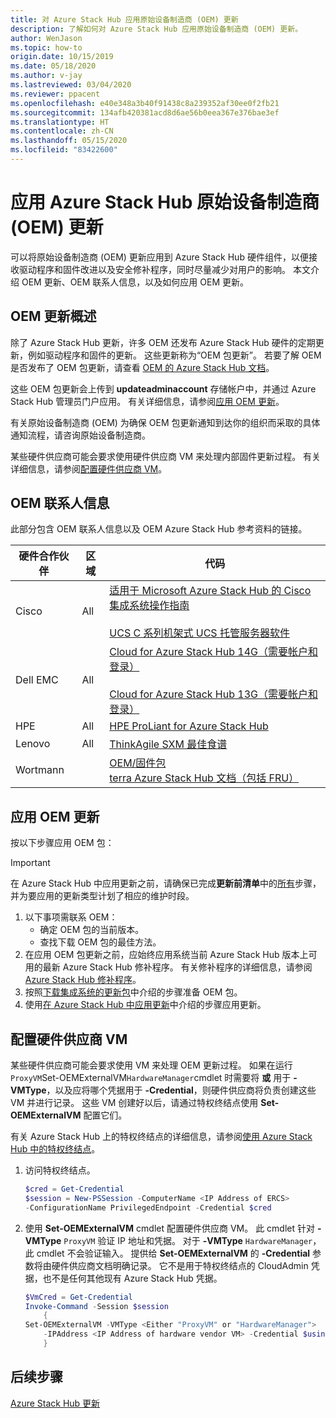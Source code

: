 ```yaml
---
title: 对 Azure Stack Hub 应用原始设备制造商 (OEM) 更新
description: 了解如何对 Azure Stack Hub 应用原始设备制造商 (OEM) 更新。
author: WenJason
ms.topic: how-to
origin.date: 10/15/2019
ms.date: 05/18/2020
ms.author: v-jay
ms.lastreviewed: 03/04/2020
ms.reviewer: ppacent
ms.openlocfilehash: e40e348a3b40f91438c8a239352af30ee0f2fb21
ms.sourcegitcommit: 134afb420381acd8d6ae56b0eea367e376bae3ef
ms.translationtype: HT
ms.contentlocale: zh-CN
ms.lasthandoff: 05/15/2020
ms.locfileid: "83422600"
---
```

# <a name="apply-azure-stack-hub-original-equipment-manufacturer-oem-updates"></a>应用 Azure Stack Hub 原始设备制造商 (OEM) 更新

可以将原始设备制造商 (OEM) 更新应用到 Azure Stack Hub 硬件组件，以便接收驱动程序和固件改进以及安全修补程序，同时尽量减少对用户的影响。 本文介绍 OEM 更新、OEM 联系人信息，以及如何应用 OEM 更新。

## <a name="overview-of-oem-updates"></a>OEM 更新概述

除了 Azure Stack Hub 更新，许多 OEM 还发布 Azure Stack Hub 硬件的定期更新，例如驱动程序和固件的更新。 这些更新称为“OEM 包更新”。  若要了解 OEM 是否发布了 OEM 包更新，请查看 [OEM 的 Azure Stack Hub 文档](#oem-contact-information)。

这些 OEM 包更新会上传到 **updateadminaccount** 存储帐户中，并通过 Azure Stack Hub 管理员门户应用。 有关详细信息，请参阅[应用 OEM 更新](#apply-oem-updates)。

有关原始设备制造商 (OEM) 为确保 OEM 包更新通知到达你的组织而采取的具体通知流程，请咨询原始设备制造商。

某些硬件供应商可能会要求使用硬件供应商 VM 来处理内部固件更新过程。  有关详细信息，请参阅[配置硬件供应商 VM](#configure-hardware-vendor-vm)。

## <a name="oem-contact-information"></a>OEM 联系人信息 

此部分包含 OEM 联系人信息以及 OEM Azure Stack Hub 参考资料的链接。

| 硬件合作伙伴 | 区域 | 代码 |
|------------------|--------|-------------------------------------------------------------------------------------------------------------------------------------------------------------------------------------------------------------------------------------------------------------------------------------------------------------------------------------------|
| Cisco | All | [适用于 Microsoft Azure Stack Hub 的 Cisco 集成系统操作指南](https://aka.ms/aa708e2)<br><br>[UCS C 系列机架式 UCS 托管服务器软件](https://aka.ms/aa700rq) |
| Dell EMC | All | [Cloud for Azure Stack Hub 14G（需要帐户和登录）](https://support.emc.com/downloads/44615_Cloud-for-Microsoft-Azure-Stack-14G)<br><br>[Cloud for Azure Stack Hub 13G（需要帐户和登录）](https://support.emc.com/downloads/42238_Cloud-for-Microsoft-Azure-Stack-13G) |
| HPE | All | [HPE ProLiant for Azure Stack Hub](http://www.hpe.com/info/MASupdates) |
| Lenovo | All | [ThinkAgile SXM 最佳食谱](https://datacentersupport.lenovo.com/us/en/solutions/ht505122)
| Wortmann |  | [OEM/固件包](https://aka.ms/AA6z600)<br>[terra Azure Stack Hub 文档（包括 FRU）](https://aka.ms/aa6zktc)

## <a name="apply-oem-updates"></a>应用 OEM 更新

按以下步骤应用 OEM 包：

> [!IMPORTANT]
> 在 Azure Stack Hub 中应用更新之前，请确保已完成**更新前清单**中的[所有](release-notes-checklist.md)步骤，并为要应用的更新类型计划了相应的维护时段。

1. 以下事项需联系 OEM：
      - 确定 OEM 包的当前版本。  
      - 查找下载 OEM 包的最佳方法。  
2. 在应用 OEM 包更新之前，应始终应用系统当前 Azure Stack Hub 版本上可用的最新 Azure Stack Hub 修补程序。 有关修补程序的详细信息，请参阅 [Azure Stack Hub 修补程序](azure-stack-servicing-policy.md)。
3. 按照[下载集成系统的更新包](azure-stack-servicing-policy.md)中介绍的步骤准备 OEM 包。
4. 使用[在 Azure Stack Hub 中应用更新](azure-stack-apply-updates.md)中介绍的步骤应用更新。

## <a name="configure-hardware-vendor-vm"></a>配置硬件供应商 VM

某些硬件供应商可能会要求使用 VM 来处理 OEM 更新过程。 如果在运行 `ProxyVM`Set-OEMExternalVM`HardwareManager`cmdlet 时需要将 **或** 用于 **-VMType**，以及应将哪个凭据用于 **-Credential**，则硬件供应商将负责创建这些 VM 并进行记录。 这些 VM 创建好以后，请通过特权终结点使用 **Set-OEMExternalVM** 配置它们。

有关 Azure Stack Hub 上的特权终结点的详细信息，请参阅[使用 Azure Stack Hub 中的特权终结点](azure-stack-privileged-endpoint.md)。

1.  访问特权终结点。

    ```powershell  
    $cred = Get-Credential
    $session = New-PSSession -ComputerName <IP Address of ERCS>
    -ConfigurationName PrivilegedEndpoint -Credential $cred
    ```

2. 使用 **Set-OEMExternalVM** cmdlet 配置硬件供应商 VM。 此 cmdlet 针对 **-VMType** `ProxyVM` 验证 IP 地址和凭据。 对于 **-VMType** `HardwareManager`，此 cmdlet 不会验证输入。 提供给 **Set-OEMExternalVM** 的 **-Credential** 参数将由硬件供应商文档明确记录。  它不是用于特权终结点的 CloudAdmin 凭据，也不是任何其他现有 Azure Stack Hub 凭据。

    ```powershell  
    $VmCred = Get-Credential
    Invoke-Command -Session $session
        { 
    Set-OEMExternalVM -VMType <Either "ProxyVM" or "HardwareManager">
        -IPAddress <IP Address of hardware vendor VM> -Credential $using:VmCred
        }
    ```

## <a name="next-steps"></a>后续步骤

[Azure Stack Hub 更新](azure-stack-updates.md)